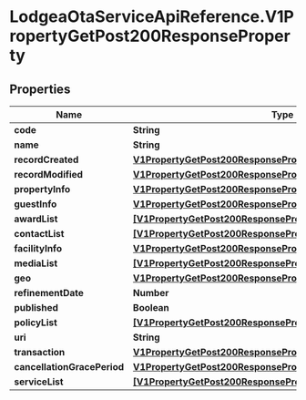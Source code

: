 # LodgeaOtaServiceApiReference.V1PropertyGetPost200ResponseProperty

## Properties

Name | Type | Description | Notes
------------ | ------------- | ------------- | -------------
**code** | **String** |  | [optional] 
**name** | **String** |  | [optional] 
**recordCreated** | [**V1PropertyGetPost200ResponsePropertyRecordCreated**](V1PropertyGetPost200ResponsePropertyRecordCreated.md) |  | [optional] 
**recordModified** | [**V1PropertyGetPost200ResponsePropertyRecordModified**](V1PropertyGetPost200ResponsePropertyRecordModified.md) |  | [optional] 
**propertyInfo** | [**V1PropertyGetPost200ResponsePropertyPropertyInfo**](V1PropertyGetPost200ResponsePropertyPropertyInfo.md) |  | [optional] 
**guestInfo** | [**V1PropertyGetPost200ResponsePropertyGuestInfo**](V1PropertyGetPost200ResponsePropertyGuestInfo.md) |  | [optional] 
**awardList** | [**[V1PropertyGetPost200ResponsePropertyAwardListInner]**](V1PropertyGetPost200ResponsePropertyAwardListInner.md) |  | [optional] 
**contactList** | [**[V1PropertyGetPost200ResponsePropertyContactListInner]**](V1PropertyGetPost200ResponsePropertyContactListInner.md) |  | [optional] 
**facilityInfo** | [**V1PropertyGetPost200ResponsePropertyFacilityInfo**](V1PropertyGetPost200ResponsePropertyFacilityInfo.md) |  | [optional] 
**mediaList** | [**[V1PropertyGetPost200ResponsePropertyMediaListInner]**](V1PropertyGetPost200ResponsePropertyMediaListInner.md) |  | [optional] 
**geo** | [**V1PropertyGetPost200ResponsePropertyGeo**](V1PropertyGetPost200ResponsePropertyGeo.md) |  | [optional] 
**refinementDate** | **Number** |  | [optional] 
**published** | **Boolean** |  | [optional] 
**policyList** | [**[V1PropertyGetPost200ResponsePropertyPolicyListInner]**](V1PropertyGetPost200ResponsePropertyPolicyListInner.md) |  | [optional] 
**uri** | **String** |  | [optional] 
**transaction** | [**V1PropertyGetPost200ResponsePropertyTransaction**](V1PropertyGetPost200ResponsePropertyTransaction.md) |  | [optional] 
**cancellationGracePeriod** | [**V1PropertyGetPost200ResponsePropertyCancellationGracePeriod**](V1PropertyGetPost200ResponsePropertyCancellationGracePeriod.md) |  | [optional] 
**serviceList** | [**[V1PropertyGetPost200ResponsePropertyServiceListInner]**](V1PropertyGetPost200ResponsePropertyServiceListInner.md) |  | [optional] 


